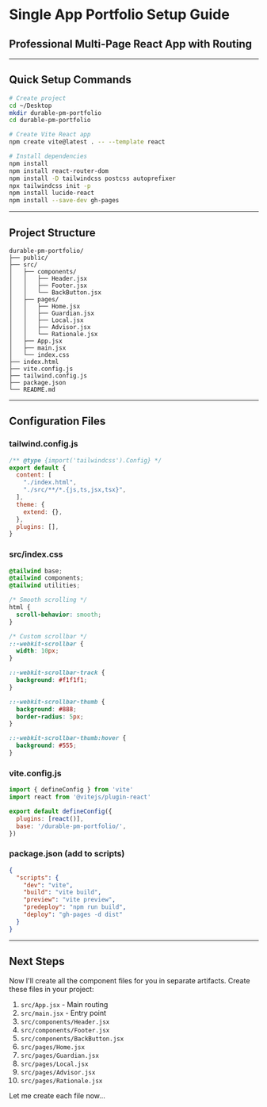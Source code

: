 # Single App Portfolio Setup Guide
## Professional Multi-Page React App with Routing

---

## Quick Setup Commands

```bash
# Create project
cd ~/Desktop
mkdir durable-pm-portfolio
cd durable-pm-portfolio

# Create Vite React app
npm create vite@latest . -- --template react

# Install dependencies
npm install
npm install react-router-dom
npm install -D tailwindcss postcss autoprefixer
npx tailwindcss init -p
npm install lucide-react
npm install --save-dev gh-pages
```

---

## Project Structure

```
durable-pm-portfolio/
├── public/
├── src/
│   ├── components/
│   │   ├── Header.jsx
│   │   ├── Footer.jsx
│   │   └── BackButton.jsx
│   ├── pages/
│   │   ├── Home.jsx
│   │   ├── Guardian.jsx
│   │   ├── Local.jsx
│   │   ├── Advisor.jsx
│   │   └── Rationale.jsx
│   ├── App.jsx
│   ├── main.jsx
│   └── index.css
├── index.html
├── vite.config.js
├── tailwind.config.js
├── package.json
└── README.md
```

---

## Configuration Files

### tailwind.config.js
```javascript
/** @type {import('tailwindcss').Config} */
export default {
  content: [
    "./index.html",
    "./src/**/*.{js,ts,jsx,tsx}",
  ],
  theme: {
    extend: {},
  },
  plugins: [],
}
```

### src/index.css
```css
@tailwind base;
@tailwind components;
@tailwind utilities;

/* Smooth scrolling */
html {
  scroll-behavior: smooth;
}

/* Custom scrollbar */
::-webkit-scrollbar {
  width: 10px;
}

::-webkit-scrollbar-track {
  background: #f1f1f1;
}

::-webkit-scrollbar-thumb {
  background: #888;
  border-radius: 5px;
}

::-webkit-scrollbar-thumb:hover {
  background: #555;
}
```

### vite.config.js
```javascript
import { defineConfig } from 'vite'
import react from '@vitejs/plugin-react'

export default defineConfig({
  plugins: [react()],
  base: '/durable-pm-portfolio/',
})
```

### package.json (add to scripts)
```json
{
  "scripts": {
    "dev": "vite",
    "build": "vite build",
    "preview": "vite preview",
    "predeploy": "npm run build",
    "deploy": "gh-pages -d dist"
  }
}
```

---

## Next Steps

Now I'll create all the component files for you in separate artifacts. Create these files in your project:

1. `src/App.jsx` - Main routing
2. `src/main.jsx` - Entry point
3. `src/components/Header.jsx`
4. `src/components/Footer.jsx`
5. `src/components/BackButton.jsx`
6. `src/pages/Home.jsx`
7. `src/pages/Guardian.jsx`
8. `src/pages/Local.jsx`
9. `src/pages/Advisor.jsx`
10. `src/pages/Rationale.jsx`

Let me create each file now...
